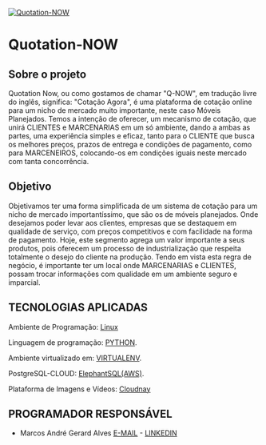 [![Quotation-NOW](https://res.cloudinary.com/quotation-now/image/upload/v1576156892/Quotation-NOW/qnow_favico_linear_lonbyu.png)](https://quotation-now.herokuapp.com/)
# Quotation-NOW


Sobre o projeto
----------------
Quotation Now, ou como gostamos de chamar "Q-NOW", em tradução livre do inglês, significa: "Cotação Agora", é uma plataforma de cotação online para um nicho de mercado muito importante, neste caso Móveis Planejados. Temos a intenção de oferecer, um mecanismo de cotação, que unirá CLIENTES e MARCENARIAS em um só ambiente, dando a ambas as partes, uma experiência simples e eficaz, tanto para o CLIENTE que busca os melhores preços, prazos de entrega e condições de pagamento, como para MARCENEIROS, colocando-os em condições iguais neste mercado com tanta concorrência.

Objetivo
----------------
Objetivamos ter uma forma simplificada de um sistema de cotação para um nicho de mercado importantíssimo, que são os de móveis planejados. Onde desejamos poder levar aos clientes, empresas que se destaquem em qualidade de serviço, com preços competitivos e com facilidade na forma de pagamento. Hoje, este segmento agrega um valor importante a seus produtos, pois oferecem um processo de industrialização que respeita totalmente o desejo do cliente na produção. Tendo em vista esta regra de negócio, é importante ter um local onde MARCENARIAS e CLIENTES, possam trocar informações com qualidade em um ambiente seguro e imparcial.

TECNOLOGIAS APLICADAS
---------------------
Ambiente de Programação: [Linux](https://br-linux.org/)

Linguagem de programação: [PYTHON](https://www.python.org/).

Ambiente virtualizado em: [VIRTUALENV](https://virtualenv.pypa.io/en/latest/).

PostgreSQL-CLOUD: [ElephantSQL(AWS)](https://www.elephantsql.com/about_us.html).

Plataforma de Imagens e Vídeos: [Cloudnay](https://cloudinary.com/)

PROGRAMADOR RESPONSÁVEL
------------
* Marcos André Gerard Alves [E-MAIL](lgerardlucas@gmail.com) - [LINKEDIN](https://www.linkedin.com/in/marcos-andre-gerard-alves-b071211b/)
